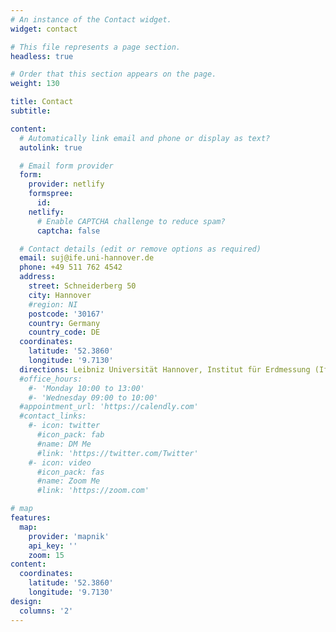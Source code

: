 ```yaml
---
# An instance of the Contact widget.
widget: contact

# This file represents a page section.
headless: true

# Order that this section appears on the page.
weight: 130

title: Contact
subtitle:

content:
  # Automatically link email and phone or display as text?
  autolink: true

  # Email form provider
  form:
    provider: netlify
    formspree:
      id:
    netlify:
      # Enable CAPTCHA challenge to reduce spam?
      captcha: false

  # Contact details (edit or remove options as required)
  email: suj@ife.uni-hannover.de
  phone: +49 511 762 4542
  address:
    street: Schneiderberg 50
    city: Hannover
    #region: NI
    postcode: '30167'
    country: Germany
    country_code: DE
  coordinates:
    latitude: '52.3860'
    longitude: '9.7130'
  directions: Leibniz Universität Hannover, Institut für Erdmessung (IfE) | Building 3109 Room 402B
  #office_hours:
    #- 'Monday 10:00 to 13:00'
    #- 'Wednesday 09:00 to 10:00'
  #appointment_url: 'https://calendly.com'
  #contact_links:
    #- icon: twitter
      #icon_pack: fab
      #name: DM Me
      #link: 'https://twitter.com/Twitter'
    #- icon: video
      #icon_pack: fas
      #name: Zoom Me
      #link: 'https://zoom.com'

# map
features:
  map:
    provider: 'mapnik'
    api_key: ''
    zoom: 15
content:
  coordinates:
    latitude: '52.3860'
    longitude: '9.7130'
design:
  columns: '2'
---
```

